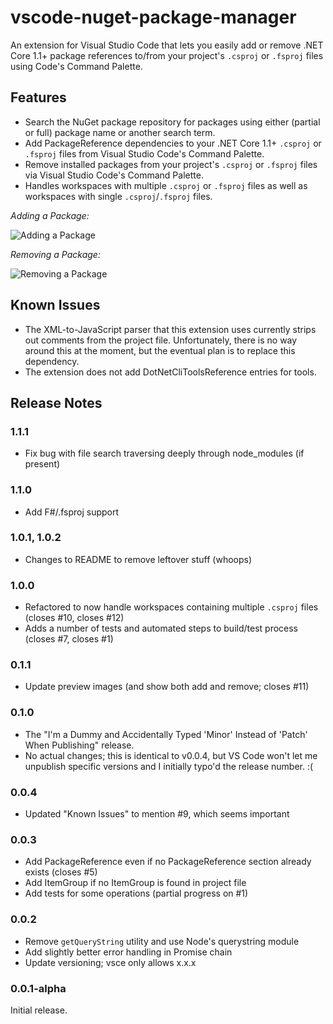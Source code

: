 # vscode-nuget-package-manager

An extension for Visual Studio Code that lets you easily add or remove 
.NET Core 1.1+ package references to/from your project's `.csproj` or `.fsproj`
files using Code's Command Palette.

## Features

- Search the NuGet package repository for packages using either (partial
or full) package name or another search term.
- Add PackageReference dependencies to your .NET Core 1.1+ `.csproj` or
`.fsproj` files from Visual Studio Code's Command Palette.
- Remove installed packages from your project's `.csproj` or `.fsproj` files via
Visual Studio Code's Command Palette.
- Handles workspaces with multiple `.csproj` or `.fsproj` files as well as
workspaces with single `.csproj`/`.fsproj` files.

*Adding a Package:*

![Adding a Package](https://github.com/jmrog/vscode-nuget-package-manager/raw/master/images/add-package.gif)

*Removing a Package:*

![Removing a Package](https://github.com/jmrog/vscode-nuget-package-manager/raw/master/images/remove-package.gif)

## Known Issues

- The XML-to-JavaScript parser that this extension uses currently strips out
comments from the project file. Unfortunately, there is no way around this
at the moment, but the eventual plan is to replace this dependency.
- The extension does not add DotNetCliToolsReference entries for tools.

## Release Notes

### 1.1.1
- Fix bug with file search traversing deeply through node_modules (if present)

### 1.1.0
- Add F#/.fsproj support

### 1.0.1, 1.0.2
- Changes to README to remove leftover stuff (whoops)

### 1.0.0
- Refactored to now handle workspaces containing multiple `.csproj` files 
(closes #10, closes #12)
- Adds a number of tests and automated steps to build/test process (closes #7,
closes #1)

### 0.1.1
- Update preview images (and show both add and remove; closes #11)

### 0.1.0
- The "I'm a Dummy and Accidentally Typed 'Minor' Instead of 'Patch' When Publishing"
release. 
- No actual changes; this is identical to v0.0.4, but VS Code won't let me unpublish
specific versions and I initially typo'd the release number. :(

### 0.0.4
- Updated "Known Issues" to mention #9, which seems important

### 0.0.3
- Add PackageReference even if no PackageReference section already exists (closes #5)
- Add ItemGroup if no ItemGroup is found in project file
- Add tests for some operations (partial progress on #1)

### 0.0.2
- Remove `getQueryString` utility and use Node's querystring module
- Add slightly better error handling in Promise chain
- Update versioning; vsce only allows x.x.x

### 0.0.1-alpha

Initial release.

